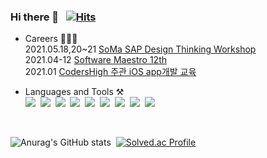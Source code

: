 ### Hi there 👋 &nbsp; [![Hits](https://hits.seeyoufarm.com/api/count/incr/badge.svg?url=https%3A%2F%2Fgithub.com%2Fwndnjs9878&count_bg=%2379C83D&title_bg=%23555555&icon=&icon_color=%23E7E7E7&title=hits&edge_flat=false)](https://hits.seeyoufarm.com)

- Careers 👩🏻‍💻<br>
 2021.05.18,20~21 [SoMa SAP Design Thinking Workshop](https://github.com/wndnjs9878/wndnjs9878/issues/1) <br>
 2021.04-12 [Software Maestro 12th](https://www.swmaestro.org/sw/main/main.do#firstPage)<br>
 2021.01 [CodersHigh 주관 iOS app개발 교육](https://github.com/wndnjs9878/wndnjs9878/issues/2)<br>
 <!--
 2020.11 김해 대청고 학종 입시 캠프 멘토<br>
 2020.08-12 대전대신고 창의혁신 프로그램 멘토<br>
 2019.10 동국대학교 융합교육원 주관 거제도 대우조선해양 체험<br>
 2019.01 동국대학교 참사람봉사단 해외봉사 - 라오스<br>
 2018.01 동국대학교 글로벌 메이커 연수 프로그램 - 중국 심천<br><br>


- Project 📚<br>
 2018-2 교내 길찾기 웹 사이트 <br>
 2019-1 OCR-based Illegal Advertising Block Application <br>
 2019-2 교내 iSpace 좌석관리 웹 사이트 <br>
 2021.1 널'스케줄(NUR'SCHEDULE) iOS 앱 배포<br>
 2021-1 <br><br>

- Awards 🏅<br>
 2019-2 동국대학교 교수학습개발센터 주관 협동학습 프로그램 ‘DoDream 학습동아리’ 장려상 수상<br><br>
 -->

- Languages and Tools ⚒<br>
<img src="https://img.shields.io/badge/Python-3766AB?style=flat-square&logo=Python&logoColor=white"/>&nbsp;
<img src="https://img.shields.io/badge/Swift-e67e22?style=flat-square&logo=Swift&logoColor=white"/>&nbsp;
<img src="https://img.shields.io/badge/Java-e74c3c?style=flat-square&logo=Java&logoColor=white"/>&nbsp;
<img src="https://img.shields.io/badge/Javascript-F7DF1E?style=flat-square&logo=Javascript&logoColor=white"/>&nbsp;
<img src="https://img.shields.io/badge/CSS-fd79a8?style=flat-square&logo=CSS3&logoColor=white"/>&nbsp;
<img src="https://img.shields.io/badge/Mysql-0984e3?style=flat-square&logo=Mysql&logoColor=white"/>&nbsp;
<img src="https://img.shields.io/badge/Firebase-FFCA28?style=flat-square&logo=Firebase&logoColor=white"/>&nbsp;
<img src="https://img.shields.io/badge/macOS-000000?style=flat-square&logo=macOS&logoColor=white"/>&nbsp;
<img src="https://img.shields.io/badge/Xcode-0652DD?style=flat-square&logo=Xcode&logoColor=white"/>&nbsp;
<!--
<details>
<summary>Languages</summary>
<div markdown="9">       

</div>
</details>
-->

<br>

<!--<img src="https://img.shields.io/badge/AWS-FFCA28?style=flat-square&logo=Amazon_AWS&logoColor=white"/>&nbsp; -->

![Anurag's GitHub stats](https://github-readme-stats.vercel.app/api?username=wndnjs9878&theme=radical&show_icons=true)&nbsp;
[![Solved.ac Profile](http://mazassumnida.wtf/api/v2/generate_badge?boj=wndnjs9878)](https://solved.ac/wndnjs9878/)<br>


<!--
**wndnjs9878/wndnjs9878** is a ✨ _special_ ✨ repository because its `README.md` (this file) appears on your GitHub profile.

Here are some ideas to get you started:

- 🔭 I’m currently working on ...
- 🌱 I’m currently learning ...
- 👯 I’m looking to collaborate on ...
- 🤔 I’m looking for help with ...
- 💬 Ask me about ...
- 📫 How to reach me: ...
- 😄 Pronouns: ...
- ⚡ Fun fact: ...
-->
